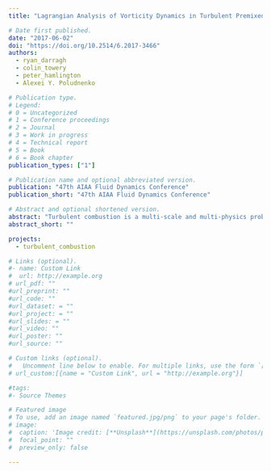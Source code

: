 ```yaml
---
title: "Lagrangian Analysis of Vorticity Dynamics in Turbulent Premixed Flames"

# Date first published.
date: "2017-06-02"
doi: "https://doi.org/10.2514/6.2017-3466"
authors:
  - ryan_darragh
  - colin_towery
  - peter_hamlington
  - Alexei Y. Poludnenko

# Publication type.
# Legend:
# 0 = Uncategorized
# 1 = Conference proceedings
# 2 = Journal
# 3 = Work in progress
# 4 = Technical report
# 5 = Book
# 6 = Book chapter
publication_types: ["1"]

# Publication name and optional abbreviated version.
publication: "47th AIAA Fluid Dynamics Conference"
publication_short: "47th AIAA Fluid Dynamics Conference"

# Abstract and optional shortened version.
abstract: "Turbulent combustion is a multi-scale and multi-physics problem depending upon both chemical and fluid dynamic processes. These processes are often examined using an Eule- rian framework, but recently the Lagrangian framework, a long-time tool in non-reacting flow research, has become increasingly common for the study of turbulent combustion. The two analysis frameworks are in fact equivalent, with the only difference being a change in reference frame. In this study, a Lagrangian fluid parcel tracking algorithm is developed and validated, with the ultimate goal of analyzing enstrophy (i.e., vorticity magnitude) dynamics in premixed reacting flows. The algorithm and its subroutines are applied to two-dimensional analytic flows, forced and decaying three-dimensional non-reacting homo- geneous isotropic turbulence (HIT), and a three-dimensional premixed reacting flow in an unconfined domain. The analysis of vorticity dynamics in the premixed flame case is based on data from three dimensional direct numerical simulations (DNS) of a premixed hydrogen-air flame in a doubly periodic box. Vorticity budget terms are tracked along Lagrangian trajectories as fluid parcels travel through the flame, with particular focus on understanding the evolution of turbulence through the flame preheat and reaction zones."
abstract_short: ""

projects:
  - turbulent_combustion

# Links (optional).
#- name: Custom Link
#  url: http://example.org
# url_pdf: ""
#url_preprint: ""
#url_code: ""
#url_dataset: = ""
#url_project: = ""
#url_slides: = ""
#url_video: ""
#url_poster: ""
#url_source: ""

# Custom links (optional).
#   Uncomment line below to enable. For multiple links, use the form `[{...}, {...}, {...}]`.
# url_custom:[{name = "Custom Link", url = "http://example.org"}]

#tags:
#- Source Themes

# Featured image
# To use, add an image named `featured.jpg/png` to your page's folder.
# image:
#  caption: 'Image credit: [**Unsplash**](https://unsplash.com/photos/pLCdAaMFLTE)'
#  focal_point: ""
#  preview_only: false

---
```

